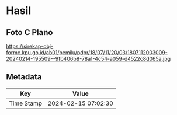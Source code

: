 # Hasil

## Foto C Plano

https://sirekap-obj-formc.kpu.go.id/ab01/pemilu/pdpr/18/07/11/20/03/1807112003009-20240214-195509--9fb406b8-78a1-4c54-a059-d4522c8d065a.jpg


## Metadata

| Key        | Value               |
| ---------- | ------------------- |
| Time Stamp | 2024-02-15 07:02:30 |




